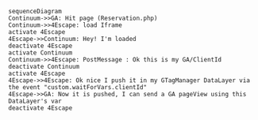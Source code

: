 
```mermaid
sequenceDiagram
Continuum->>GA: Hit page (Reservation.php)
Continuum->>4Escape: load Iframe
activate 4Escape
4Escape->>Continuum: Hey! I'm loaded
deactivate 4Escape
activate Continuum
Continuum->>4Escape: PostMessage : Ok this is my GA/ClientId
deactivate Continuum
activate 4Escape
4Escape->>4Escape: Ok nice I push it in my GTagManager DataLayer via the event "custom.waitForVars.clientId"
4Escape->>GA: Now it is pushed, I can send a GA pageView using this DataLayer's var
deactivate 4Escape
```

<!--stackedit_data:
eyJoaXN0b3J5IjpbMTE1MDIwMTQxOSwtMjA3MzM2MjM5Nyw0MD
QzNDcxNTZdfQ==
-->